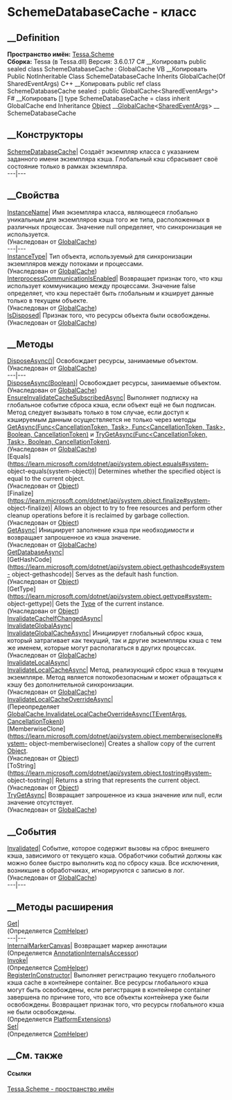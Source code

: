 # SchemeDatabaseCache - класс
##  __Definition
 **Пространство имён:** [Tessa.Scheme](N_Tessa_Scheme.htm)  
 **Сборка:** Tessa (в Tessa.dll) Версия: 3.6.0.17
C# __Копировать
     public sealed class SchemeDatabaseCache : GlobalCache<SharedEventArgs>
VB __Копировать
     Public NotInheritable Class SchemeDatabaseCache
    	Inherits GlobalCache(Of SharedEventArgs)
C++ __Копировать
     public ref class SchemeDatabaseCache sealed : public GlobalCache<SharedEventArgs^>
F# __Копировать
     [<SealedAttribute>]
    type SchemeDatabaseCache = 
        class
            inherit GlobalCache<SharedEventArgs>
        end
Inheritance
    [Object](https://learn.microsoft.com/dotnet/api/system.object) __[GlobalCache](T_Tessa_Platform_Caching_GlobalCache_1.htm)<[SharedEventArgs](T_Tessa_Platform_IPC_SharedEventArgs.htm)> __ SchemeDatabaseCache
##  __Конструкторы
[SchemeDatabaseCache](M_Tessa_Scheme_SchemeDatabaseCache__ctor.htm)|  Создаёт
экземпляр класса с указанием заданного имени экземпляра кэша. Глобальный кэш
сбрасывает своё состояние только в рамках экземпляра.  
---|---  
## __Свойства
[InstanceName](P_Tessa_Platform_Caching_GlobalCache_1_InstanceName.htm)|  Имя
экземпляра класса, являющееся глобально уникальным для экземпляров кэша того
же типа, расположенных в различных процессах. Значение null определяет, что
синхронизация не используется.  
(Унаследован от
[GlobalCache<TEventArgs>](T_Tessa_Platform_Caching_GlobalCache_1.htm))  
---|---  
[InstanceType](P_Tessa_Platform_Caching_GlobalCache_1_InstanceType.htm)|  Тип
объекта, используемый для синхронизации экземпляров между потоками и
процессами.  
(Унаследован от
[GlobalCache<TEventArgs>](T_Tessa_Platform_Caching_GlobalCache_1.htm))  
[InterprocessCommunicationIsEnabled](P_Tessa_Platform_Caching_GlobalCache_1_InterprocessCommunicationIsEnabled.htm)|
Возвращает признак того, что кэш использует коммуникацию между процессами.
Значение false определяет, что кэш перестаёт быть глобальным и кэширует данные
только в текущем объекте.  
(Унаследован от
[GlobalCache<TEventArgs>](T_Tessa_Platform_Caching_GlobalCache_1.htm))  
[IsDisposed](P_Tessa_Platform_Caching_GlobalCache_1_IsDisposed.htm)| Признак
того, что ресурсы объекта были освобождены.  
(Унаследован от
[GlobalCache<TEventArgs>](T_Tessa_Platform_Caching_GlobalCache_1.htm))  
##  __Методы
[DisposeAsync()](M_Tessa_Platform_Caching_GlobalCache_1_DisposeAsync.htm)|
Освобождает ресурсы, занимаемые объектом.  
(Унаследован от
[GlobalCache<TEventArgs>](T_Tessa_Platform_Caching_GlobalCache_1.htm))  
---|---  
[DisposeAsync(Boolean)](M_Tessa_Platform_Caching_GlobalCache_1_DisposeAsync_1.htm)|
Освобождает ресурсы, занимаемые объектом.  
(Унаследован от
[GlobalCache<TEventArgs>](T_Tessa_Platform_Caching_GlobalCache_1.htm))  
[EnsureInvalidateCacheSubscribedAsync](M_Tessa_Platform_Caching_GlobalCache_1_EnsureInvalidateCacheSubscribedAsync.htm)|
Выполняет подписку на глобальное событие сброса кэша, если объект ещё не был
подписан. Метод следует вызывать только в том случае, если доступ к кэшируемым
данным осуществляется не только через методы
[GetAsync<T>(Func<CancellationToken, Task<T>>, Func<CancellationToken,
Task<T>>, Boolean,
CancellationToken)](M_Tessa_Platform_Caching_GlobalCache_1_GetAsync__1.htm) и
[TryGetAsync<T>(Func<CancellationToken, Task<T>>, Boolean,
CancellationToken)](M_Tessa_Platform_Caching_GlobalCache_1_TryGetAsync__1.htm).  
(Унаследован от
[GlobalCache<TEventArgs>](T_Tessa_Platform_Caching_GlobalCache_1.htm))  
[Equals](https://learn.microsoft.com/dotnet/api/system.object.equals#system-
object-equals\(system-object\))| Determines whether the specified object is
equal to the current object.  
(Унаследован от
[Object](https://learn.microsoft.com/dotnet/api/system.object))  
[Finalize](https://learn.microsoft.com/dotnet/api/system.object.finalize#system-
object-finalize)| Allows an object to try to free resources and perform other
cleanup operations before it is reclaimed by garbage collection.  
(Унаследован от
[Object](https://learn.microsoft.com/dotnet/api/system.object))  
[GetAsync<T>](M_Tessa_Platform_Caching_GlobalCache_1_GetAsync__1.htm)|
Инициирует заполнение кэша при необходимости и возвращает запрошенное из кэша
значение.  
(Унаследован от
[GlobalCache<TEventArgs>](T_Tessa_Platform_Caching_GlobalCache_1.htm))  
[GetDatabaseAsync](M_Tessa_Scheme_SchemeDatabaseCache_GetDatabaseAsync.htm)|  
[GetHashCode](https://learn.microsoft.com/dotnet/api/system.object.gethashcode#system-
object-gethashcode)| Serves as the default hash function.  
(Унаследован от
[Object](https://learn.microsoft.com/dotnet/api/system.object))  
[GetType](https://learn.microsoft.com/dotnet/api/system.object.gettype#system-
object-gettype)| Gets the
[Type](https://learn.microsoft.com/dotnet/api/system.type) of the current
instance.  
(Унаследован от
[Object](https://learn.microsoft.com/dotnet/api/system.object))  
[InvalidateCacheIfChangedAsync](M_Tessa_Scheme_SchemeDatabaseCache_InvalidateCacheIfChangedAsync.htm)|  
[InvalidateGlobalAsync](M_Tessa_Scheme_SchemeDatabaseCache_InvalidateGlobalAsync.htm)|  
[InvalidateGlobalCacheAsync](M_Tessa_Platform_Caching_GlobalCache_1_InvalidateGlobalCacheAsync.htm)|
Инициирует глобальный сброс кэша, который затрагивает как текущий, так и
другие экземпляры кэша с тем же именем, которые могут располагаться в других
процессах.  
(Унаследован от
[GlobalCache<TEventArgs>](T_Tessa_Platform_Caching_GlobalCache_1.htm))  
[InvalidateLocalAsync](M_Tessa_Scheme_SchemeDatabaseCache_InvalidateLocalAsync.htm)|  
[InvalidateLocalCacheAsync](M_Tessa_Platform_Caching_GlobalCache_1_InvalidateLocalCacheAsync.htm)|
Метод, реализующий сброс кэша в текущем экземпляре. Метод является
потокобезопасным и может обращаться к кэшу без дополнительной синхронизации.  
(Унаследован от
[GlobalCache<TEventArgs>](T_Tessa_Platform_Caching_GlobalCache_1.htm))  
[InvalidateLocalCacheOverrideAsync](M_Tessa_Scheme_SchemeDatabaseCache_InvalidateLocalCacheOverrideAsync.htm)|  
(Переопределяет
[GlobalCache<TEventArgs>.InvalidateLocalCacheOverrideAsync(TEventArgs,
CancellationToken)](M_Tessa_Platform_Caching_GlobalCache_1_InvalidateLocalCacheOverrideAsync.htm))  
[MemberwiseClone](https://learn.microsoft.com/dotnet/api/system.object.memberwiseclone#system-
object-memberwiseclone)| Creates a shallow copy of the current
[Object](https://learn.microsoft.com/dotnet/api/system.object).  
(Унаследован от
[Object](https://learn.microsoft.com/dotnet/api/system.object))  
[ToString](https://learn.microsoft.com/dotnet/api/system.object.tostring#system-
object-tostring)| Returns a string that represents the current object.  
(Унаследован от
[Object](https://learn.microsoft.com/dotnet/api/system.object))  
[TryGetAsync<T>](M_Tessa_Platform_Caching_GlobalCache_1_TryGetAsync__1.htm)|
Возвращает запрошенное из кэша значение или null, если значение отсутствует.  
(Унаследован от
[GlobalCache<TEventArgs>](T_Tessa_Platform_Caching_GlobalCache_1.htm))  
##  __События
[Invalidated](E_Tessa_Platform_Caching_GlobalCache_1_Invalidated.htm)|
Событие, которое содержит вызовы на сброс внешнего кэша, зависимого от
текущего кэша. Обработчики событий должны как можно более быстро выполнить код
по сбросу кэша. Все исключения, возникшие в обработчиках, игнорируются с
записью в лог.  
(Унаследован от
[GlobalCache<TEventArgs>](T_Tessa_Platform_Caching_GlobalCache_1.htm))  
---|---  
##  __Методы расширения
[Get](M_Tessa_Extensions_Default_Client_EDS_ComHelper_Get.htm)|  
(Определяется
[ComHelper](T_Tessa_Extensions_Default_Client_EDS_ComHelper.htm))  
---|---  
[InternalMarkerCanvas](M_Tessa_UI_Views_Charting_Annotations_AnnotationInternalsAccessor_InternalMarkerCanvas.htm)|
Возвращает маркер аннотации  
(Определяется
[AnnotationInternalsAccessor](T_Tessa_UI_Views_Charting_Annotations_AnnotationInternalsAccessor.htm))  
[Invoke](M_Tessa_Extensions_Default_Client_EDS_ComHelper_Invoke.htm)|  
(Определяется
[ComHelper](T_Tessa_Extensions_Default_Client_EDS_ComHelper.htm))  
[RegisterInConstructor<SharedEventArgs>](M_Tessa_Platform_PlatformExtensions_RegisterInConstructor__1.htm)|
Выполняет регистрацию текущего глобального кэша cache в контейнере container.
Все ресурсы глобального кэша могут быть освобождены, если регистрация в
контейнере container завершена по причине того, что все объекты контейнера уже
были освобождены. Возвращает признак того, что ресурсы глобального кэша не
были освобождены.  
(Определяется [PlatformExtensions](T_Tessa_Platform_PlatformExtensions.htm))  
[Set](M_Tessa_Extensions_Default_Client_EDS_ComHelper_Set.htm)|  
(Определяется
[ComHelper](T_Tessa_Extensions_Default_Client_EDS_ComHelper.htm))  
##  __См. также
#### Ссылки
[Tessa.Scheme - пространство имён](N_Tessa_Scheme.htm)

